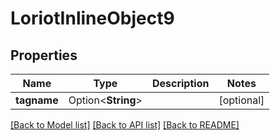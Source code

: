 # LoriotInlineObject9

## Properties

Name | Type | Description | Notes
------------ | ------------- | ------------- | -------------
**tagname** | Option<**String**> |  | [optional]

[[Back to Model list]](../README.md#documentation-for-models) [[Back to API list]](../README.md#documentation-for-api-endpoints) [[Back to README]](../README.md)


